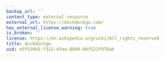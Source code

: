 ```yaml
---
backup_url: ''
content_type: external-resource
external_url: https://duckduckgo.com/
has_external_license_warning: true
is_broken: ''
license: https://en.wikipedia.org/wiki/All_rights_reserved
title: duckduckgo
uid: e5f53945-f312-4fae-8849-04f522f978ab
---
```

